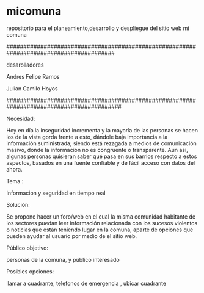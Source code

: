 # micomuna
repositorio para el planeamiento,desarrollo y despliegue del sitio web mi comuna

########################################################################################
 
desarolladores

Andres Felipe Ramos  

Julian Camilo Hoyos 

##########################################################################################
 

Necesidad: 

Hoy en día la inseguridad incrementa y la mayoría de las personas se hacen los de la vista gorda frente a esto, dándole baja importancia a la información suministrada; siendo está rezagada a medios de comunicación masivo, donde  la información no es congruente o  transparente. Aun así, algunas personas  quisieran saber qué pasa en sus barrios respecto a estos aspectos, basados en una fuente confiable y de fácil acceso con datos del ahora. 

 

Tema :  

Informacion y seguridad en tiempo real 

 

Solución: 

Se propone hacer un foro/web en el cual la misma comunidad habitante de los sectores  puedan leer información relacionada con los sucesos violentos o noticias que están teniendo lugar en la comuna, aparte de opciones que pueden ayudar al usuario por medio de el sitio web. 

 

Público objetivo:  

personas de la comuna, y público interesado 

 

Posibles opciones:

llamar a cuadrante, telefonos de emergencia , ubicar cuadrante 

 
 
